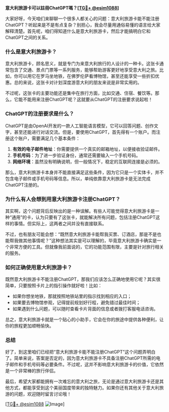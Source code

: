 **意大利旅游卡可以註冊ChatGPT嗎？[[TG💪+ @esim1088](https://t.me/s/esim1088)]**

大家好呀，今天咱们来聊聊一个很多人都关心的问题：意大利旅游卡能不能注册ChatGPT？听起来是不是有点复杂？别担心，我会尽量用通俗易懂的语言给大家解释清楚。首先呢，咱们得知道什么是意大利旅游卡，然后才能搞明白它和ChatGPT之间的关系。

### 什么是意大利旅游卡？

意大利旅游卡，顾名思义，就是专门为来意大利旅行的人设计的一种卡。这张卡通常包含了交通、景点门票等一系列服务，能够帮助游客更好地享受意大利之旅。比如，你可以用它在罗马坐地铁，在佛罗伦萨看博物馆，甚至还能享受一些折扣优惠。总的来说，这张卡对计划深度游意大利的朋友来说是非常实用的。

不过呢，这张卡的主要功能还是集中在旅行方面，比如交通、住宿、餐饮等。那么，它能不能用来注册ChatGPT呢？这就要从ChatGPT的注册要求说起啦！

### ChatGPT的注册要求是什么？

ChatGPT是由OpenAI开发的一款人工智能语言模型，它可以回答问题、创作文字，甚至还能进行对话交流。但是，要使用ChatGPT，首先得有一个账户。而注册这个账户，需要满足几个基本条件：

1. **有效的电子邮件地址**：你需要提供一个真实的邮箱地址，以便接收验证邮件。
2. **手机号码**：为了进一步验证身份，通常还需要输入一个手机号码。
3. **网络环境**：虽然没有明确说明，但一般情况下，稳定的互联网连接是必须的。

那么，意大利旅游卡本身并不能直接满足这些条件，因为它只是一个实体卡，并不包含电子邮件或手机号码等信息。所以，单纯依靠意大利旅游卡是无法完成ChatGPT注册的。

### 为什么有人会想到用意大利旅游卡注册ChatGPT？

其实啊，这个问题背后反映出的是一种误解。有些人可能觉得意大利旅游卡是一种“通用”的卡，认为只要有了这张卡，就能解决所有问题，包括注册ChatGPT这样的事情。但实际上，这两者之间并没有直接联系。

不过，也有朋友可能会想：“既然意大利旅游卡能帮我买票、订酒店，那是不是也能帮我做其他事情呢？”这种想法其实是可以理解的，毕竟意大利旅游卡确实是一个非常方便的工具。但就像我前面说的，它的功能范围有限，主要是针对旅行相关的服务。

### 如何正确使用意大利旅游卡？

既然意大利旅游卡不能注册ChatGPT，那我们应该怎么正确地使用它呢？其实很简单，只要按照卡片上的指引操作就好啦！比如：

- 如果你想坐地铁，那就按照地铁站里的指示找到相应的入口；
- 如果要去博物馆参观，记得提前规划好行程，避免错过最佳时间；
- 如果遇到什么问题，可以随时查看卡片背面的信息或者拨打客服电话咨询。

总之，意大利旅游卡就是一个贴心的小助手，它会在你的旅途中提供各种便利，让你的旅程更加顺畅愉快。

### 总结

好了，到这里咱们已经把“意大利旅游卡能不能注册ChatGPT”这个问题弄明白了。简单来说，答案是否定的，因为意大利旅游卡不具备注册ChatGPT所需的电子邮件和手机号码等必要条件。不过呢，这并不影响意大利旅游卡的价值，它依然是一个非常棒的旅行伴侣。

最后，希望大家都能拥有一次难忘的意大利之旅，无论是通过意大利旅游卡还是其他方式，都能享受到这个美丽国度带来的独特魅力。如果你还有其他关于意大利旅游的问题，欢迎随时留言讨论哦！

[[TG💪+ @esim1088](https://t.me/s/esim1088) ![Image](https://i.postimg.cc/4NQfJmqS/Snipaste-2025-05-13-00-14-12.png)]
